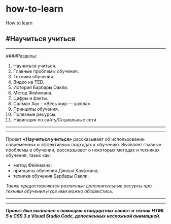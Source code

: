 # how-to-learn
How to learn

#Научиться учиться
------
------

####Разделы:
1. Научиться учиться.
2. Главные проблемы обучения.
3. Техники обучения.
4. Видео на TED.
5. История Барбары Оакли.
6. Метод Фейнмана.
7. Цифры и факты.
8. Салман Хан - «Весь мир — школа».
9. Принципы обучения.
10. Полезные ресурсы.
11. Навигация по сайту/Социальные сети
------
------

Проект **«Научиться учиться»** рассказывает об использовании современных и эффективных подходах к обучению. Выявляет главные проблемы в обучении, рассказывает о некоторых методах и техниках обучения, таких как:
* метод Фейнмана;
* принципы обучения Джоша Кауфмана;
* техника обучения Барбары Оакли.

*Также предоставляются различные дополнительные ресурсы про техники обучения и где ими можно обзавестись.*

------
------
_**Проект был выполнен с помощью стандартных свойст и техник HTML 5 и CSS 3 в Visual Studio Code, дополненных несложной анимацией.**_
